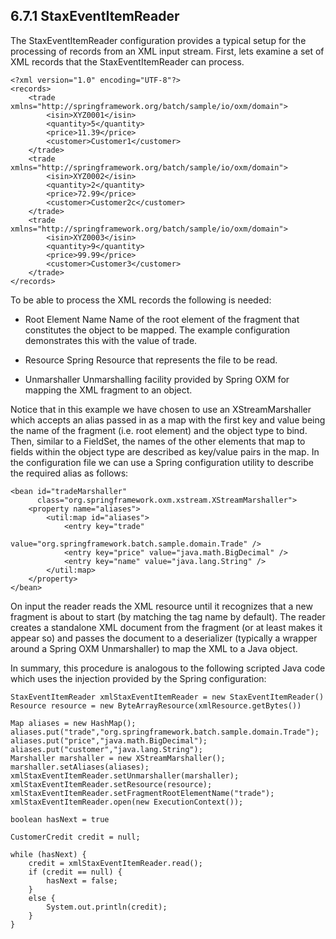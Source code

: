 ## 6.7.1 StaxEventItemReader ##

The StaxEventItemReader configuration provides a typical setup for the processing of records from an XML input stream. First, lets examine a set of XML records that the StaxEventItemReader can process.

	<?xml version="1.0" encoding="UTF-8"?>
	<records>
	    <trade xmlns="http://springframework.org/batch/sample/io/oxm/domain">
	        <isin>XYZ0001</isin>
	        <quantity>5</quantity>
	        <price>11.39</price>
	        <customer>Customer1</customer>
	    </trade>
	    <trade xmlns="http://springframework.org/batch/sample/io/oxm/domain">
	        <isin>XYZ0002</isin>
	        <quantity>2</quantity>
	        <price>72.99</price>
	        <customer>Customer2c</customer>
	    </trade>
	    <trade xmlns="http://springframework.org/batch/sample/io/oxm/domain">
	        <isin>XYZ0003</isin>
	        <quantity>9</quantity>
	        <price>99.99</price>
	        <customer>Customer3</customer>
	    </trade>
	</records>


To be able to process the XML records the following is needed:

- Root Element Name Name of the root element of the fragment that constitutes the object to be mapped. The example configuration demonstrates this with the value of trade.
- Resource Spring Resource that represents the file to be read.
- Unmarshaller Unmarshalling facility provided by Spring OXM for mapping the XML fragment to an object.

	<bean id="itemReader" class="org.springframework.batch.item.xml.StaxEventItemReader">
	    <property name="fragmentRootElementName" value="trade" />
	    <property name="resource" value="data/iosample/input/input.xml" />
	    <property name="unmarshaller" ref="tradeMarshaller" />
	</bean>


Notice that in this example we have chosen to use an XStreamMarshaller which accepts an alias passed in as a map with the first key and value being the name of the fragment (i.e. root element) and the object type to bind. Then, similar to a FieldSet, the names of the other elements that map to fields within the object type are described as key/value pairs in the map. In the configuration file we can use a Spring configuration utility to describe the required alias as follows:

	<bean id="tradeMarshaller"
	      class="org.springframework.oxm.xstream.XStreamMarshaller">
	    <property name="aliases">
	        <util:map id="aliases">
	            <entry key="trade"
	                   value="org.springframework.batch.sample.domain.Trade" />
	            <entry key="price" value="java.math.BigDecimal" />
	            <entry key="name" value="java.lang.String" />
	        </util:map>
	    </property>
	</bean>


On input the reader reads the XML resource until it recognizes that a new fragment is about to start (by matching the tag name by default). The reader creates a standalone XML document from the fragment (or at least makes it appear so) and passes the document to a deserializer (typically a wrapper around a Spring OXM Unmarshaller) to map the XML to a Java object.

In summary, this procedure is analogous to the following scripted Java code which uses the injection provided by the Spring configuration:

	StaxEventItemReader xmlStaxEventItemReader = new StaxEventItemReader()
	Resource resource = new ByteArrayResource(xmlResource.getBytes())
	
	Map aliases = new HashMap();
	aliases.put("trade","org.springframework.batch.sample.domain.Trade");
	aliases.put("price","java.math.BigDecimal");
	aliases.put("customer","java.lang.String");
	Marshaller marshaller = new XStreamMarshaller();
	marshaller.setAliases(aliases);
	xmlStaxEventItemReader.setUnmarshaller(marshaller);
	xmlStaxEventItemReader.setResource(resource);
	xmlStaxEventItemReader.setFragmentRootElementName("trade");
	xmlStaxEventItemReader.open(new ExecutionContext());
	
	boolean hasNext = true
	
	CustomerCredit credit = null;
	
	while (hasNext) {
	    credit = xmlStaxEventItemReader.read();
	    if (credit == null) {
	        hasNext = false;
	    }
	    else {
	        System.out.println(credit);
	    }
	}


